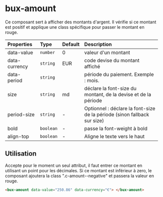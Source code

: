 # bux-amount

Ce composant sert à afficher des montants d'argent.
Il vérifie si ce montant est positif et applique une class spécifique pour passer le montant en rouge.

| Properties    | Type      | Default | Description                                                              |
| :------------ | :-------- | :------ | :----------------------------------------------------------------------- |
| data-value    | `number`  | 0       | valeur d'un montant                                                      |
| data-currency | `string`  | EUR     | code devise du montant affiché                                           |
| data-period   | `string`  |         | période du paiement. Exemple : mois.                                     |
| size          | `string`  | md      | déclare la font-size du montant, de la devise et de la période           |
| period-size   | `string`  | -       | Optionnel : déclare la font-size de la période (sinon fallback sur size) |
| bold          | `boolean` | -       | passe la font-weight à bold                                              |
| align-top     | `boolean` | -       | Aligne le texte vers le haut                                             |

## Utilisation

Accepte pour le moment un seul attribut, il faut entrer ce montant en utilisant un point pour les décimales. Si ce montant est inférieur à zero, le composant ajoutera la class ".c-amount--negative" et passera la valeur en rouge.

```html
<bux-amount data-value="250.86" data-currency="€"> </bux-amount>
```
